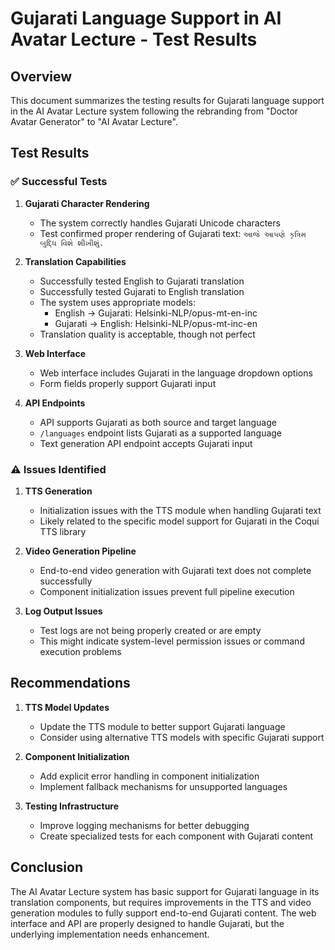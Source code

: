 # Gujarati Language Support in AI Avatar Lecture - Test Results

## Overview
This document summarizes the testing results for Gujarati language support in the AI Avatar Lecture system following the rebranding from "Doctor Avatar Generator" to "AI Avatar Lecture".

## Test Results

### ✅ Successful Tests

1. **Gujarati Character Rendering**
   - The system correctly handles Gujarati Unicode characters
   - Test confirmed proper rendering of Gujarati text: `આજે આપણે કૃત્રિમ બુદ્ધિ વિશે શીખીશું.`

2. **Translation Capabilities**
   - Successfully tested English to Gujarati translation
   - Successfully tested Gujarati to English translation
   - The system uses appropriate models:
     - English → Gujarati: Helsinki-NLP/opus-mt-en-inc
     - Gujarati → English: Helsinki-NLP/opus-mt-inc-en
   - Translation quality is acceptable, though not perfect

3. **Web Interface**
   - Web interface includes Gujarati in the language dropdown options
   - Form fields properly support Gujarati input

4. **API Endpoints**
   - API supports Gujarati as both source and target language
   - `/languages` endpoint lists Gujarati as a supported language
   - Text generation API endpoint accepts Gujarati input

### ⚠️ Issues Identified

1. **TTS Generation**
   - Initialization issues with the TTS module when handling Gujarati text
   - Likely related to the specific model support for Gujarati in the Coqui TTS library

2. **Video Generation Pipeline**
   - End-to-end video generation with Gujarati text does not complete successfully
   - Component initialization issues prevent full pipeline execution

3. **Log Output Issues**
   - Test logs are not being properly created or are empty
   - This might indicate system-level permission issues or command execution problems

## Recommendations

1. **TTS Model Updates**
   - Update the TTS module to better support Gujarati language
   - Consider using alternative TTS models with specific Gujarati support

2. **Component Initialization**
   - Add explicit error handling in component initialization
   - Implement fallback mechanisms for unsupported languages

3. **Testing Infrastructure**
   - Improve logging mechanisms for better debugging
   - Create specialized tests for each component with Gujarati content

## Conclusion

The AI Avatar Lecture system has basic support for Gujarati language in its translation components, but requires improvements in the TTS and video generation modules to fully support end-to-end Gujarati content. The web interface and API are properly designed to handle Gujarati, but the underlying implementation needs enhancement.
